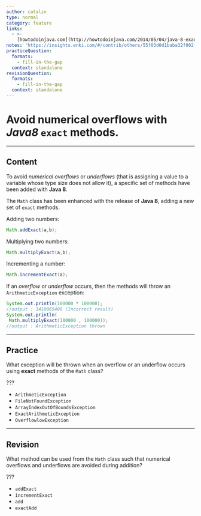 ```yaml
---
author: catalin
type: normal
category: feature
links:
  - >-
    [howtodoinjava.com](http://howtodoinjava.com/2014/05/04/java-8-exact-airthmetic-operations-supported-in-math-class/){website}
notes: 'https://insights.enki.com/#/contrib/others/55f03d0d1baba32f002fd319?search=kha'
practiceQuestion:
  formats:
    - fill-in-the-gap
  context: standalone
revisionQuestion:
  formats:
    - fill-in-the-gap
  context: standalone
---
```


# Avoid numerical overflows with *Java8* `exact` methods.


---

## Content

To avoid *numerical overflows* or *underflows* (that is assigning a value to a variable whose type size does not allow it), a specific set of methods have been added with **Java 8**.

The `Math` class has been enhanced with the release of **Java 8**, adding a new set of `exact` methods.

Adding two numbers:

```java
Math.addExact(a,b);
```

Multiplying two numbers:

```java
Math.multiplyExact(a,b);
```

Incrementing a number:

```java
Math.incrementExact(a);
```

 If an *overflow* or *underflow* occurs, then the methods will throw an `ArithmeticException` exception:

```java
System.out.println(100000 * 100000);
//output : 1410065408 (Incorrect result)
System.out.println(
 Math.multiplyExact(100000 , 100000));
//output : ArithmeticException thrown
```


---

## Practice

What exception will be thrown when an overflow or an underflow occurs using **exact** methods of the `Math` class?

???

- `ArithmeticException` 
- `FileNotFoundException` 
- `ArrayIndexOutOfBoundsException` 
- `ExactArithmeticException` 
- `OverflowlowException`


---

## Revision

What method can be used from the `Math` class such that numerical overflows and underflows are avoided during addition?

???

- `addExact` 
- `incrementExact` 
- `add` 
- `exactAdd`
